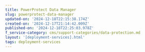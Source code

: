 ```yaml
---
title: PowerProtect Data Manager
slug: powerprotect-data-manager
updated-on: '2024-12-18T22:15:38.174Z'
created-on: '2024-12-17T21:14:42.009Z'
published-on: '2024-12-18T22:25:03.978Z'
f_service-category: cms/support-categories/data-protection.md
layout: '[deployment-services].html'
tags: deployment-services
---
```



